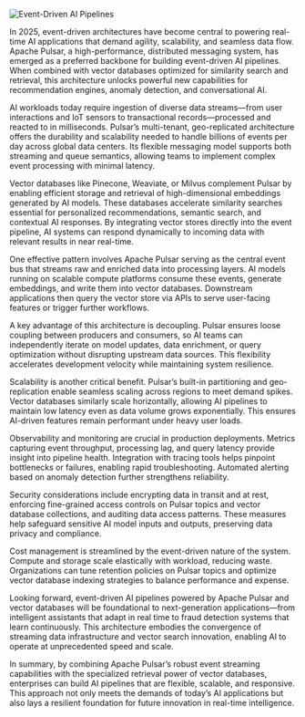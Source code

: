 ![Event-Driven AI Pipelines](https://images.unsplash.com/photo-1504384308090-c894fdcc538d?auto=format&fit=crop&w=1350&q=80)

In 2025, event-driven architectures have become central to powering real-time AI applications that demand agility, scalability, and seamless data flow. Apache Pulsar, a high-performance, distributed messaging system, has emerged as a preferred backbone for building event-driven AI pipelines. When combined with vector databases optimized for similarity search and retrieval, this architecture unlocks powerful new capabilities for recommendation engines, anomaly detection, and conversational AI.

AI workloads today require ingestion of diverse data streams—from user interactions and IoT sensors to transactional records—processed and reacted to in milliseconds. Pulsar’s multi-tenant, geo-replicated architecture offers the durability and scalability needed to handle billions of events per day across global data centers. Its flexible messaging model supports both streaming and queue semantics, allowing teams to implement complex event processing with minimal latency.

Vector databases like Pinecone, Weaviate, or Milvus complement Pulsar by enabling efficient storage and retrieval of high-dimensional embeddings generated by AI models. These databases accelerate similarity searches essential for personalized recommendations, semantic search, and contextual AI responses. By integrating vector stores directly into the event pipeline, AI systems can respond dynamically to incoming data with relevant results in near real-time.

One effective pattern involves Apache Pulsar serving as the central event bus that streams raw and enriched data into processing layers. AI models running on scalable compute platforms consume these events, generate embeddings, and write them into vector databases. Downstream applications then query the vector store via APIs to serve user-facing features or trigger further workflows.

A key advantage of this architecture is decoupling. Pulsar ensures loose coupling between producers and consumers, so AI teams can independently iterate on model updates, data enrichment, or query optimization without disrupting upstream data sources. This flexibility accelerates development velocity while maintaining system resilience.

Scalability is another critical benefit. Pulsar’s built-in partitioning and geo-replication enable seamless scaling across regions to meet demand spikes. Vector databases similarly scale horizontally, allowing AI pipelines to maintain low latency even as data volume grows exponentially. This ensures AI-driven features remain performant under heavy user loads.

Observability and monitoring are crucial in production deployments. Metrics capturing event throughput, processing lag, and query latency provide insight into pipeline health. Integration with tracing tools helps pinpoint bottlenecks or failures, enabling rapid troubleshooting. Automated alerting based on anomaly detection further strengthens reliability.

Security considerations include encrypting data in transit and at rest, enforcing fine-grained access controls on Pulsar topics and vector database collections, and auditing data access patterns. These measures help safeguard sensitive AI model inputs and outputs, preserving data privacy and compliance.

Cost management is streamlined by the event-driven nature of the system. Compute and storage scale elastically with workload, reducing waste. Organizations can tune retention policies on Pulsar topics and optimize vector database indexing strategies to balance performance and expense.

Looking forward, event-driven AI pipelines powered by Apache Pulsar and vector databases will be foundational to next-generation applications—from intelligent assistants that adapt in real time to fraud detection systems that learn continuously. This architecture embodies the convergence of streaming data infrastructure and vector search innovation, enabling AI to operate at unprecedented speed and scale.

In summary, by combining Apache Pulsar’s robust event streaming capabilities with the specialized retrieval power of vector databases, enterprises can build AI pipelines that are flexible, scalable, and responsive. This approach not only meets the demands of today’s AI applications but also lays a resilient foundation for future innovation in real-time intelligence.
